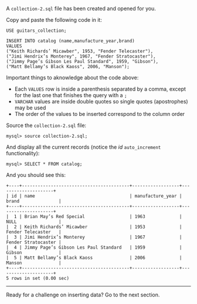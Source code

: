 A `collection-2.sql` file has been created and opened for you.

Copy and paste the following code in it:

```
USE guitars_collection;

INSERT INTO catalog (name,manufacture_year,brand)
VALUES
("Keith Richards’ Micawber", 1953, "Fender Telecaster"),
("Jimi Hendrix’s Monterey", 1967, "Fender Stratocaster"),
("Jimmy Page’s Gibson Les Paul Standard", 1959, "Gibson"),
("Matt Bellamy’s Black Kaoss", 2006, "Manson");
```

Important things to aknowledge about the code above:

- Each `VALUES` row is inside a parenthesis separated by a comma, except for the last one that finishes the query with a `;`
- `VARCHAR` values are inside double quotes so single quotes (apostrophes) may be used
- The order of the values to be inserted correspond to the column order

Source the `collection-2.sql` file:

```
mysql> source collection-2.sql;
```

And display all the current records (notice the _id_ `auto_increment` functionality):

```
mysql> SELECT * FROM catalog;
```
And you should see this:
```
+----+-----------------------------------------+------------------+---------------------+ 
| id | name                                    | manufacture_year | brand               | 
+----+-----------------------------------------+------------------+---------------------+ 
|  1 | Brian May’s Red Special                 | 1963             | NULL                | 
|  2 | Keith Richards’ Micawber                | 1953             | Fender Telecaster   | 
|  3 | Jimi Hendrix’s Monterey                 | 1967             | Fender Stratocaster | 
|  4 | Jimmy Page’s Gibson Les Paul Standard   | 1959             | Gibson              | 
|  5 | Matt Bellamy’s Black Kaoss              | 2006             | Manson              | 
+----+-----------------------------------------+------------------+---------------------+ 
5 rows in set (0.00 sec)
```

---
Ready for a challenge on inserting data? Go to the next section.